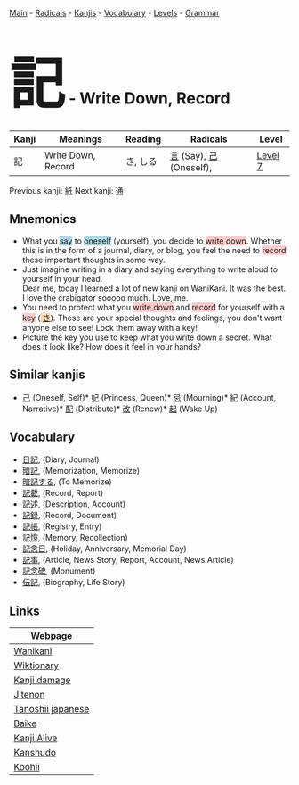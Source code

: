<style> bigfont {font-size: 100px}</style>
[Main](../README.md) -
[Radicals](../radicals.md) -
[Kanjis](../kanjis.md) -
[Vocabulary](../vocabulary.md) -
[Levels](../levels.md) -
[Grammar](../grammar.md)
# <bigfont> 記</bigfont> - Write Down, Record 

| Kanji | Meanings | Reading | Radicals | Level |
| --- | --- | --- | --- | --- |
| 記 | Write Down, Record | き, しる | [言](../radicals/言.md) (Say), [己](../radicals/己.md) (Oneself),  | [Level 7](../levels/wk_level7.md) |

Previous kanji: [紙](紙.md) Next kanji: [通](通.md) 

## Mnemonics
 * What you <span style="background-color:#ADD8E6"> say</span> to <span style="background-color:#ADD8E6"> oneself</span> (yourself), you decide to <span style="background-color:#ffcccb"> write down</span>. Whether this is in the form of a journal, diary, or blog, you feel the need to <span style="background-color:#ffcccb"> record</span> these important thoughts in some way.
* Just imagine writing in a diary and saying everything to write aloud to yourself in your head. <br />Dear me, today I learned a lot of new kanji on WaniKani. It was the best. I love the crabigator sooooo much. Love, me.
* You need to protect what you <span style="background-color:#ffcccb"> write down</span> and <span style="background-color:#ffcccb"> record</span> for yourself with a <span style="background-color:#ffcccb"> key</span> (<span style="background-color:#fed8b1"> [き](https://jisho.org/search/き)</span>). These are your special thoughts and feelings, you don't want anyone else to see! Lock them away with a key!
* Picture the key you use to keep what you write down a secret. What does it look like? How does it feel in your hands?


## Similar kanjis
 * [己](己.md) (Oneself, Self)* [妃](妃.md) (Princess, Queen)* [忌](忌.md) (Mourning)* [紀](紀.md) (Account, Narrative)* [配](配.md) (Distribute)* [改](改.md) (Renew)* [起](起.md) (Wake Up)


## Vocabulary
 * [日記](../vocabulary/記.md), (Diary, Journal)
* [暗記](../vocabulary/記.md), (Memorization, Memorize)
* [暗記する](../vocabulary/記.md), (To Memorize)
* [記載](../vocabulary/記.md), (Record, Report)
* [記述](../vocabulary/記.md), (Description, Account)
* [記録](../vocabulary/記.md), (Record, Document)
* [記帳](../vocabulary/記.md), (Registry, Entry)
* [記憶](../vocabulary/記.md), (Memory, Recollection)
* [記念日](../vocabulary/記.md), (Holiday, Anniversary, Memorial Day)
* [記事](../vocabulary/記.md), (Article, News Story, Report, Account, News Article)
* [記念碑](../vocabulary/記.md), (Monument)
* [伝記](../vocabulary/記.md), (Biography, Life Story)



## Links 

| Webpage |
| --- |
| [Wanikani          ](https://www.wanikani.com/kanji/記) |
| [Wiktionary        ](https://en.wiktionary.org/wiki/記) |
| [Kanji damage      ](http://www.kanjidamage.com/kanji/search?utf8=✓&q=記) |
| [Jitenon           ](https://jitenon.com/kanji/記) |
| [Tanoshii japanese ](https://www.tanoshiijapanese.com/dictionary/kanji.cfm?k=記) |
| [Baike             ](https://baike.baidu.com/item/記) |
| [Kanji Alive       ](https://app.kanjialive.com/記) |
| [Kanshudo          ](https://www.kanshudo.com/searchmn?q=記) |
| [Koohii            ](https://kanji.koohii.com/study/kanji/記) |
